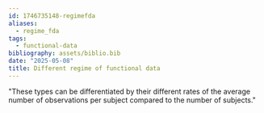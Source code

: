 ```yaml
---
id: 1746735148-regimefda
aliases:
  - regime_fda
tags:
  - functional-data
bibliography: assets/biblio.bib
date: "2025-05-08"
title: Different regime of functional data
---
```


"These types can be differentiated by their different rates of the average number of observations per subject compared to the number of subjects."
